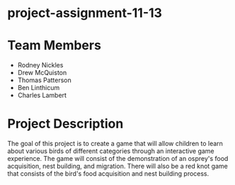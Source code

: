 # project-assignment-11-13

# Team Members
- Rodney Nickles
- Drew McQuiston
- Thomas Patterson
- Ben Linthicum
- Charles Lambert

# Project Description
The goal of this project is to create a game that will allow children to learn about various birds of different categories
through an interactive game experience.  The game will consist of the demonstration of an osprey's food acquisition, nest building,
and migration.  There will also be a red knot game that consists of the bird's food acquisition and nest building process.
